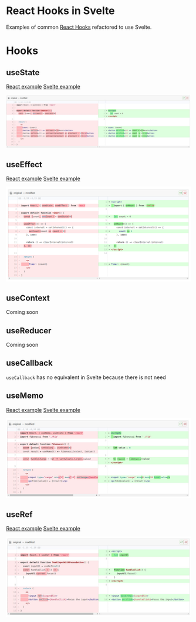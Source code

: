 # React Hooks in Svelte

Examples of common [React Hooks](https://reactjs.org/docs/hooks-intro.html) refactored to use Svelte.

# Hooks

## useState

[React example](/use-state/react/src/Counter.js)
[Svelte example](/use-state/svelte/src/Counter.svelte)

![Diff of useState](/images/useState.jpeg?raw=true)

## useEffect

[React example](/use-effect/react/src/Timer.js)
[Svelte example](/use-effect/svelte/src/Timer.svelte)

![Diff of useEffect](/images/useEffect.png?raw=true)

## useContext

Coming soon

## useReducer

Coming soon

## useCallback

`useCallback` has no equivalent in Svelte because there is not need

## useMemo

[React example](/use-memo/react/src/Fibonacci.js)
[Svelte example](/use-memo/svelte/src/Fibonacci.svelte)

![Diff of useMemo](/images/useMemo.jpeg?raw=true)

## useRef

[React example](/use-ref/react/src/TextInputWithFocusButton.js)
[Svelte example](/use-ref/svelte/src/TextInputWithFocusButton.svelte)

![Diff of useRef](/images/useRef.jpeg?raw=true)
